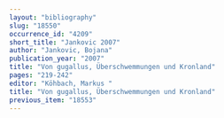 ```yaml
---
layout: "bibliography"
slug: "18550"
occurrence_id: "4209"
short_title: "Jankovic 2007"
author: "Jankovic, Bojana"
publication_year: "2007"
title: "Von gugallus, Überschwemmungen und Kronland"
pages: "219-242"
editor: "Köhbach, Markus "
title: "Von gugallus, Überschwemmungen und Kronland"
previous_item: "18553"
---
```

